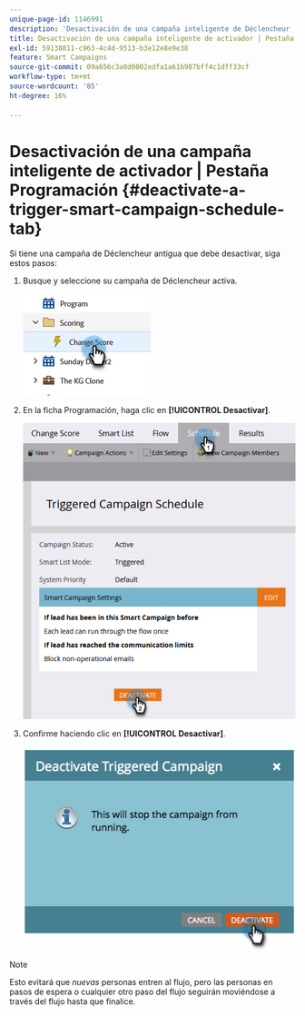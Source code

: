 ```yaml
---
unique-page-id: 1146991
description: 'Desactivación de una campaña inteligente de Déclencheur | Pestaña Programación: Documentos de Marketo: documentación del producto'
title: Desactivación de una campaña inteligente de activador | Pestaña Programación
exl-id: 59138811-c963-4c4d-9513-b3e12e8e9e38
feature: Smart Campaigns
source-git-commit: 09a656c3a0d0002edfa1a61b987bff4c1dff33cf
workflow-type: tm+mt
source-wordcount: '85'
ht-degree: 16%

---
```


# Desactivación de una campaña inteligente de activador | Pestaña Programación {#deactivate-a-trigger-smart-campaign-schedule-tab}

Si tiene una campaña de Déclencheur antigua que debe desactivar, siga estos pasos:

1. Busque y seleccione su campaña de Déclencheur activa.

   ![](assets/deactivate-a-trigger-smart-campaign-schedule-tab-1.png)

1. En la ficha Programación, haga clic en **[!UICONTROL Desactivar]**.

   ![](assets/deactivate-a-trigger-smart-campaign-schedule-tab-2.png)

1. Confirme haciendo clic en **[!UICONTROL Desactivar]**.

   ![](assets/deactivate-a-trigger-smart-campaign-schedule-tab-3.png)

>[!NOTE]
>
>Esto evitará que _nuevas_ personas entren al flujo, pero las personas en pasos de espera o cualquier otro paso del flujo seguirán moviéndose a través del flujo hasta que finalice.
